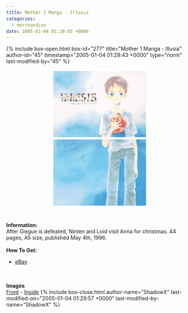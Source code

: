 ```yaml
---
title: Mother 1 Manga - Illusia
categories:
  - merchandise
date: 2005-01-04 01:29:43 +0000
---
```

{% include box-open.html box-id="277" title="Mother 1 Manga - Illusia" author-id="45" timestamp="2005-01-04 01:29:43 +0000" type="norm" last-modified-by="45" %}
	<center>
	<img src="/merchandise/images/illusia_title.jpg" border="0" alt="Illusia" />
	</center>
	<br /><br />
	<b>Information:</b>
	<br />
	After Giegue is defeated, Ninten and Loid visit Anna for christmas.
	44 pages, A5 size, published May 4th, 1996.
	<br /><br />
	<b>How To Get:</b>
	<br />
	<ul>
	<li><a href="http://www.ebay.com">eBay</a></li>
	</ul>
	<br /><br />
	<b>Images</b>
	<br />
	<a href="/merchandise/images/illusia1.png">Front</a> - <a href="/merchandise/images/illusia2.png">Inside</a>
{% include box-close.html author-name="ShadowX" last-modified-on="2005-01-04 01:29:57 +0000" last-modified-by-name="ShadowX" %}
